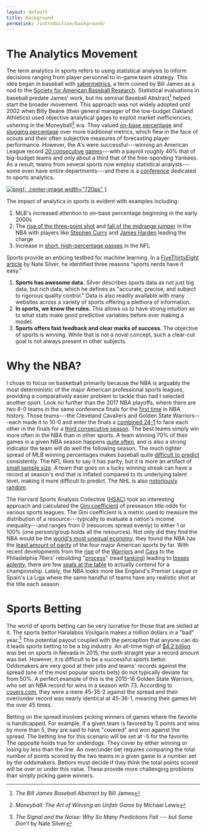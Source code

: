 ```yaml
---
layout: default
title: Background
permalink: /introduction/background/
---
```


# The Analytics Movement

The term analytics in sports refers to using statistical analysis to inform decisions ranging from player personnel to in-game team strategy. This idea began in baseball with [sabermetrics](http://sabr.org/sabermetrics), a term coined by Bill James as a nod to the [Society for American Baseball Research](http://sabr.org/). Statistical evaluations in baseball predate James' work, but his seminal Baseball Abstract[^b8e0094e] helped start the broader movement. This approach was not widely adopted until 2002 when Billy Beane (then general manager of the low-budget Oakland Athletics) used objective analytical gages to exploit market inefficiencies, ushering in the Moneyball[^68a05a53] era. They valued [on-base percentage](http://grantland.com/features/the-economics-moneyball/) and [slugging percentage](http://thesportjournal.org/article/an-examination-of-the-moneyball-theory-a-baseball-statistical-analysis/) over more traditional metrics, which flew in the face of scouts and their often subjective measures of forecasting player performance. However, the A's were successful---winning an American League record [20 consecutive games](http://www.sbnation.com/2012/8/19/3250200/ten-year-anniversary-athletics-20-game-winning-streak-hatteberg-moneyball)---with a payroll roughly 40% that of big-budget teams and only about a third that of the free-spending Yankees. As a result, teams from several sports now employ statistical analysts---some even have entire departments---and there is a [conference](http://www.sloansportsconference.com/) dedicated to sports analytics.

[![png](https://upload.wikimedia.org/wikipedia/commons/a/ae/MONEYBALLchart.png){: .center-image width="720px" }](https://en.wikipedia.org/wiki/Moneyball)

The impact of analytics in sports is evident with examples including:

1. MLB's increased attention to on-base percentage beginning in the early 2000s
2. The [rise of the three-point shot](https://bballbreakdown.com/2016/12/16/the-nba-3-point-revolution/) and [fall of the midrange jumper](http://grantland.com/the-triangle/the-nbas-next-shooting-revolution-has-already-been-televised/) in the NBA with players like [Stephen Curry](http://fivethirtyeight.com/features/stephen-curry-is-the-revolution/) and [James Harden](https://fivethirtyeight.com/features/james-harden-gets-fouled-on-3s-more-than-any-nba-team/) leading the charge
3. Increase in [short, high-percentage passes](https://fivethirtyeight.com/features/running-backs-are-finally-getting-paid-what-theyre-worth/) in the NFL

Sports provide an enticing testbed for machine learning. In a [FiveThirtyEight article](https://fivethirtyeight.com/features/rich-data-poor-data/) by Nate Silver, he identified three reasons "sports nerds have it easy."

1. **Sports has awesome data.** Silver describes sports data as not just big data, but rich data, which he defines as "accurate, precise, and subject to rigorous quality control." Data is also readily available with many websites across a variety of sports offering a plethora of information.
2. **In sports, we know the rules.** This allows us to have strong intuition as to what stats make good predictive variables before ever making a model.
3. **Sports offers fast feedback and clear marks of success.** The objective of sports is winning. While that is not a novel concept, such a clear-cut goal is not always present in other subjects.

# Why the NBA?

I chose to focus on basketball primarily because the NBA is arguably the most deterministic of the major American professional sports leagues, providing a comparatively easier problem to tackle than had I selected another sport. Look no further than the 2017 NBA playoffs, where there are two 8-0 teams in the same conference finals for the [first time](http://www.miamiherald.com/sports/spt-columns-blogs/greg-cote/article150421892.html) in NBA history. Those teams---the Cleveland Cavaliers and Golden State Warriors---each made it to 10-0 and enter the finals a [combined 24-1](http://www.basketball-reference.com/playoffs/NBA_2017.html) to face each other in the finals for a [third consecutive season](https://fivethirtyeight.com/features/the-cavs-and-warriors-might-be-doing-this-finals-thing-for-a-long-time/). The best teams simply win more often in the NBA than in other sports. A team winning 70% of their games in a given NBA season happens [quite often](http://vizual-statistix.tumblr.com/post/66117099636/edit-due-to-numerous-requests-for-the-addition), and is also a strong indicator the team will do well the following season. The much tighter spread of MLB winning percentages makes baseball quite [difficult to predict](https://fivethirtyeight.com/features/the-imperfect-pursuit-of-a-perfect-baseball-forecast/) consistently. The NFL likes to say it has parity, but it is more an artifact of [small sample size](http://www.sloansportsconference.com/mit_news/exploring-consistency-in-professional-sports-how-the-nfls-parity-is-somewhat-of-a-hoax/). A team that goes on a lucky winning streak can have a record at season's end that is inflated compared to its underlying talent level, making it more difficult to predict. The NHL is also [notoriously random](https://fivethirtyeight.com/features/a-home-playoff-game-is-a-big-advantage-unless-you-play-hockey/).

The Harvard Sports Analysis Collective ([HSAC](http://harvardsportsanalysis.org/)) took an interesting approach and calculated the [Gini coefficient](https://en.wikipedia.org/wiki/Gini_coefficient) of preseason title odds for various sports leagues. The Gini coefficient is a metric used to measure the distribution of a resource---typically to evaluate a nation's income inequality---and ranges from 0 (resources spread evenly) to either 1 or 100% (one person/group holds all the resources). Not only did they find the NBA would be the [world's most unequal economy](http://harvardsportsanalysis.org/2016/10/distribution-of-nba-title-odds-would-be-worlds-most-unequal-economy/), they found the NBA has the [least amount of parity](http://harvardsportsanalysis.org/2016/12/which-sports-league-has-the-most-parity/) of the four major American sports by far. With recent developments from the [rise](https://fivethirtyeight.com/features/last-years-warriors-werent-the-best-ever-but-this-years-might-be/) of the [Warriors](http://grantland.com/the-triangle/golden-state-warriors-illustrated/) and [Cavs](http://fivethirtyeight.com/features/the-cavs-are-obliterating-the-eastern-conference/) to the Philadelphia 76ers' rebuilding "[process](http://www.espn.com/nba/story/_/id/12318808/the-philadelphia-76ers-radical-guide-winning)" (read [tanking](http://fivethirtyeight.com/features/the-76ers-would-be-the-worst-expansion-team-in-modern-nba-history/)) leading to [losses aplenty](https://www.si.com/nba/2015/11/27/philadelphia-76ers-set-record-27th-straight-loss-wrong-side-of-history), there are few [seats at the table](http://grantland.com/the-triangle/our-annual-tiers-of-the-nba/) to actually contend for a championship. Lately, the NBA looks more like England's Premier League or Spain's La Liga where the same handful of teams have any realistic shot at the title each season.

# Sports Betting

The world of sports betting can be very lucrative for those that are skilled at it. The sports bettor Haralabos Voulgaris makes a million dollars in a "bad" year.[^a35eeb24] This potential payout coupled with the perception that anyone can do it leads sports betting to be a big industry. An all-time high of [$4.2 billion](http://www.espn.com/chalk/story/_/id/17892685/the-future-sports-betting-how-sports-betting-legalized-united-states-the-marketplace-look-like) was bet on sports in Nevada in 2015, the sixth straight year a record amount was bet. However, it is difficult to be a successful sports bettor. Oddsmakers are very good at their jobs and teams' records against the spread (one of the most popular sports bets) do not typically deviate far from 50%. A perfect example of this is the 2015-16 Golden State Warriors, who set an NBA record for wins in a season with 73. According to [covers.com](http://www.covers.com/pageLoader/pageLoader.aspx?page=/data/nba/standings/2015-2016/sortable/standings_wins.html), they were a mere 45-35-2 against the spread and their over/under record was nearly identical at 45-36-1, meaning their games hit the over 45 times.

Betting on the spread involves picking winners of games where the favorite is handicapped. For example, if a given team is favored by 5 points and wins by more than 5, they are said to have "covered" and won against the spread. The betting line for this scenario will be set at -5 for the favorite. The opposite holds true for underdogs. They cover by either winning or losing by less than the line. An over/under bet requires comparing the total number of points scored by the two teams in a given game to a number set by the oddsmakers. Bettors must decide if they think the total points scored will be over or under this value. These provide more challenging problems than simply picking game winners.

[^b8e0094e]: *The Bill James Baseball Abstract* by Bill James

[^68a05a53]: *Moneyball: The Art of Winning an Unfair Game* by Michael Lewis

[^a35eeb24]: *The Signal and the Noise: Why So Many Predictions Fail --- but Some Don't* by Nate Silver
